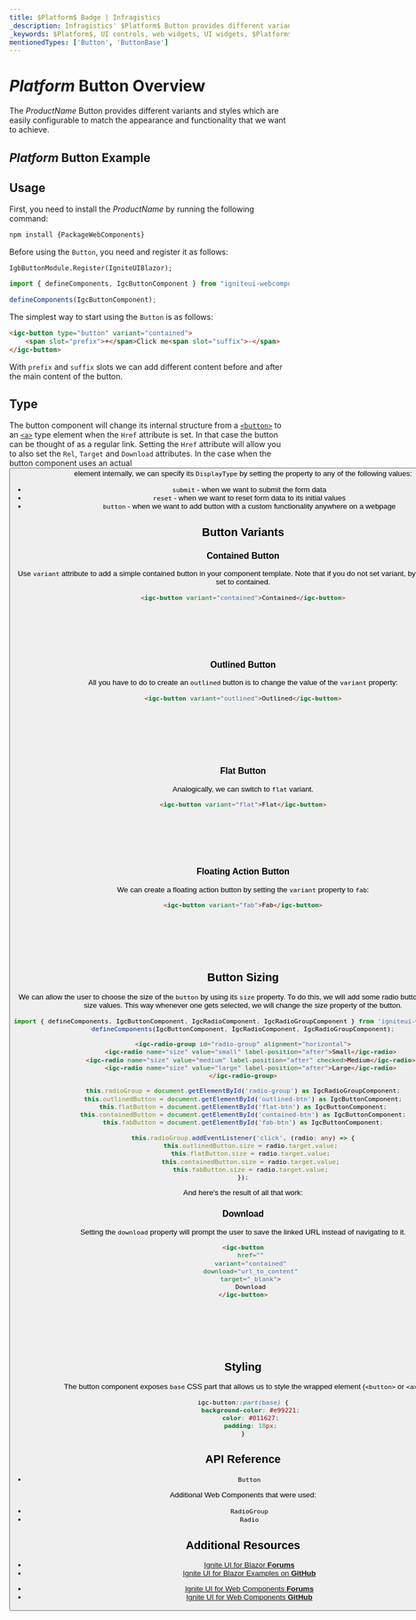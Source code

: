 ```yaml
---
title: $Platform$ Badge | Infragistics
_description: Infragistics' $Platform$ Button provides different variants and styles which are easily configurable to match the appearance and functionality that we want to achieve.
_keywords: $Platform$, UI controls, web widgets, UI widgets, $Platform$ Button Components, Infragistics
mentionedTypes: ['Button', 'ButtonBase']
---
```


# $Platform$ Button Overview

The $ProductName$ Button provides different variants and styles which are easily configurable to match the appearance and functionality that we want to achieve.


<div class="divider"></div>

## $Platform$ Button Example

<code-view style="height: 100px"
           data-demos-base-url="{environment:dvDemosBaseUrl}"
           iframe-src="{environment:dvDemosBaseUrl}/inputs/button-overview"
           alt="$Platform$ Button Example"
           github-src="inputs/button/overview">
</code-view>

## Usage

<!-- WebComponents -->
First, you need to install the $ProductName$ by running the following command:

```cmd
npm install {PackageWebComponents}
```
<!-- end: WebComponents -->

Before using the `Button`, you need and register it as follows:

```razor
IgbButtonModule.Register(IgniteUIBlazor);
```

```ts
import { defineComponents, IgcButtonComponent } from "igniteui-webcomponents";

defineComponents(IgcButtonComponent);
```

The simplest way to start using the `Button` is as follows:

```html
<igc-button type="button" variant="contained">
    <span slot="prefix">+</span>Click me<span slot="suffix">-</span>
</igc-button>
```

With `prefix` and `suffix` slots we can add different content before and after the main content of the button.

## Type

The button component will change its internal structure from a [`<button>`](https://developer.mozilla.org/en-US/docs/Web/HTML/Element/button) to an [`<a>`](https://developer.mozilla.org/en-US/docs/Web/HTML/Element/a) type element when the `Href` attribute is set. In that case the button can be thought of as a regular link. Setting the `Href` attribute will allow you to also set the `Rel`, `Target` and `Download` attributes.
In the case when the button component uses an actual **<button>** element internally, we can specify its `DisplayType` by setting the property to any of the following values:

- `submit` - when we want to submit the form data
- `reset` - when we want to reset form data to its initial values
- `button` - when we want to add button with a custom functionality anywhere on a webpage

## Button Variants

### Contained Button

Use `variant` attribute to add a simple contained button in your component template. Note that if you do not set variant, by default it will be set to contained.

```html
<igc-button variant="contained">Contained</igc-button>
```

<div class="sample-container loading" style="height: 70px">
    <iframe class="lazyload" seamless width="100%" height="100%" frameborder="0" data-src="{environment:dvDemosBaseUrl}/inputs/button-contained">
</iframe></div>

### Outlined Button

All you have to do to create an `outlined` button is to change the value of the `variant` property:

```html
<igc-button variant="outlined">Outlined</igc-button>
```

<div class="sample-container loading" style="height: 80px">
    <iframe class="lazyload" seamless width="100%" height="100%" frameborder="0" data-src="{environment:dvDemosBaseUrl}/inputs/button-outlined">
</iframe></div>

### Flat Button

Analogically, we can switch to `flat` variant.

```html
<igc-button variant="flat">Flat</igc-button>
```

<div class="sample-container loading" style="height: 70px">
    <iframe class="lazyload" seamless width="100%" height="100%" frameborder="0" data-src="{environment:dvDemosBaseUrl}/inputs/button-flat">
</iframe></div>

### Floating Action Button

We can create a floating action button by setting the `variant` property to `fab`:

```html
<igc-button variant="fab">Fab</igc-button>
```

<div class="sample-container loading" style="height: 70px">
    <iframe class="lazyload" seamless width="100%" height="100%" frameborder="0" data-src="{environment:dvDemosBaseUrl}/inputs/button-fab">
</iframe></div>

## Button Sizing

We can allow the user to choose the size of the `button` by using its `size` property. То do this, we will add some radio buttons to display all size values. This way whenever one gets selected, we will change the size property of the button.

```ts
import { defineComponents, IgcButtonComponent, IgcRadioComponent, IgcRadioGroupComponent } from 'igniteui-webcomponents';
defineComponents(IgcButtonComponent, IgcRadioComponent, IgcRadioGroupComponent);
```

```html
<igc-radio-group id="radio-group" alignment="horizontal">
    <igc-radio name="size" value="small" label-position="after">Small</igc-radio>
    <igc-radio name="size" value="medium" label-position="after" checked>Medium</igc-radio>
    <igc-radio name="size" value="large" label-position="after">Large</igc-radio>
</igc-radio-group>
```

```ts
this.radioGroup = document.getElementById('radio-group') as IgcRadioGroupComponent;
this.outlinedButton = document.getElementById('outlined-btn') as IgcButtonComponent;
this.flatButton = document.getElementById('flat-btn') as IgcButtonComponent;
this.containedButton = document.getElementById('contained-btn') as IgcButtonComponent;
this.fabButton = document.getElementById('fab-btn') as IgcButtonComponent;

this.radioGroup.addEventListener('click', (radio: any) => {
    this.outlinedButton.size = radio.target.value;
    this.flatButton.size = radio.target.value;
    this.containedButton.size = radio.target.value;
    this.fabButton.size = radio.target.value;
});
```

And here's the result of all that work:

<code-view style="height: 200px"
           data-demos-base-url="{environment:dvDemosBaseUrl}"
           iframe-src="{environment:dvDemosBaseUrl}/inputs/button-size"
           alt="$Platform$ Button Sizing Example"
           github-src="inputs/button/size">
</code-view>

### Download

Setting the `download` property will prompt the user to save the linked URL instead of navigating to it.

```html
<igc-button
    href=""
    variant="contained"
    download="url_to_content"
    target="_blank">
    Download
</igc-button>
```

<div class="sample-container loading" style="height: 70px">
    <iframe class="lazyload" seamless width="100%" height="100%" frameborder="0" data-src="{environment:dvDemosBaseUrl}/inputs/button-download">
</iframe></div>

## Styling

The button component exposes `base` CSS part that allows us to style the wrapped element (`<button>` or `<a>`).

```css
igc-button::part(base) {
    background-color: #e99221;
    color: #011627;
    padding: 18px;
}
```

<code-view style="height: 100px"
           data-demos-base-url="{environment:dvDemosBaseUrl}"
           iframe-src="{environment:dvDemosBaseUrl}/inputs/button-styling"
           alt="$Platform$ Button Styling Example"
           github-src="inputs/button/styling">
</code-view>

<!-- WebComponents -->

## API Reference

* `Button`

Additional Web Components that were used:

* `RadioGroup`
* `Radio`

<!-- end: WebComponents -->

## Additional Resources

<!-- Blazor -->

* [Ignite UI for Blazor **Forums**](https://www.infragistics.com/community/forums/f/ignite-ui-for-blazor)
* [Ignite UI for Blazor Examples on **GitHub**](https://github.com/IgniteUI/igniteui-blazor-examples)

<!-- end: Blazor -->

<!-- WebComponents -->

* [Ignite UI for Web Components **Forums**](https://www.infragistics.com/community/forums/f/ignite-ui-for-web-components)
* [Ignite UI for Web Components **GitHub**](https://github.com/IgniteUI/igniteui-webcomponents)

<!-- end: WebComponents -->